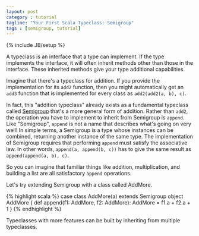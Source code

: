 ```yaml
---
layout: post
category : tutorial
tagline: "Your First Scala Typeclass: Semigroup"
tags : [semigroup, tutorial]
---
```

{% include JB/setup %}

A typeclass is an interface that a type can implement. If the type implements the interface, it will often inherit methods other than those in the interface. These inherited methods give your type additional capabilities.

Imagine that there's a typeclass for addition. If you provide the implementation for its `add2` function, then you might automatically get an `add3` function that is implemented for every class as `add2(add2(a, b), c)`.

In fact, this "addition typeclass" already exists as a fundamental typeclass called [Semigroup](http://scalaz.github.io/scalaz/scalaz-2.10-7.0.3/doc/index.html#scalaz.Semigroup) that's a more general form of addition. Rather than `add2`, the operation you have to implement to inherit from Semigroup is `append`. Like "Semigroup", `append` is not a name that describes what's going on very well! In simple terms, a Semigroup is a type whose instances can be combined, returning another instance of the same type. The implementation of Semigroup requires that performing `append` must satisfy the associative law. In other words, `append(a, append(b, c))` has to give the same result as `append(append(a, b), c)`.

So you can imagine that familiar things like addition, multiplication, and building a list are all satisfactory `append` operations.

Let's try extending Semigroup with a class called AddMore.

{% highlight scala %}
case class AddMore(a) extends Semigroup
object AddMore {
  def append(f1: AddMore, f2: AddMore): AddMore = f1.a + f2.a + 1
}
{% endhighlight %}

Typeclasses with more features can be built by inheriting from multiple typeclasses.
